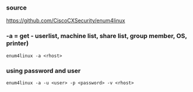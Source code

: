 ### source
https://github.com/CiscoCXSecurity/enum4linux  

### -a = get - userlist, machine list, share list, group member, OS, printer)
```
enum4linux -a <rhost>
```

### using password and user
```
enum4linux -a -u <user> -p <password> -v <rhost>
```

